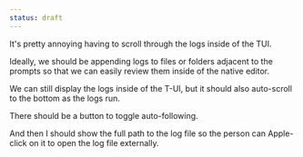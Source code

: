 ```yaml
---
status: draft
---
```


It's pretty annoying having to scroll through the logs inside of the TUI. 

Ideally, we should be appending logs to files or folders adjacent to the prompts so that we can easily review them inside of the native editor. 

We can still display the logs inside of the T-UI, but it should also auto-scroll to the bottom as the logs run. 

There should be a button to toggle auto-following. 

And then I should show the full path to the log file so the person can Apple-click on it to open the log file externally. 